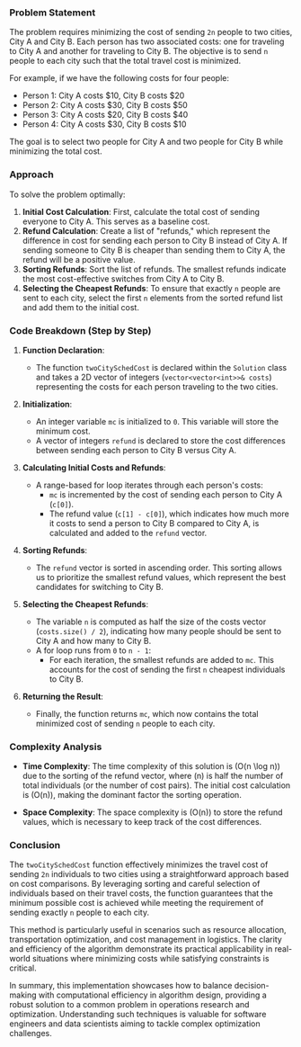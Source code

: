 

### Problem Statement
The problem requires minimizing the cost of sending `2n` people to two cities, City A and City B. Each person has two associated costs: one for traveling to City A and another for traveling to City B. The objective is to send `n` people to each city such that the total travel cost is minimized.

For example, if we have the following costs for four people:
- Person 1: City A costs $10, City B costs $20
- Person 2: City A costs $30, City B costs $50
- Person 3: City A costs $20, City B costs $40
- Person 4: City A costs $30, City B costs $10

The goal is to select two people for City A and two people for City B while minimizing the total cost.

### Approach
To solve the problem optimally:
1. **Initial Cost Calculation**: First, calculate the total cost of sending everyone to City A. This serves as a baseline cost.
2. **Refund Calculation**: Create a list of "refunds," which represent the difference in cost for sending each person to City B instead of City A. If sending someone to City B is cheaper than sending them to City A, the refund will be a positive value.
3. **Sorting Refunds**: Sort the list of refunds. The smallest refunds indicate the most cost-effective switches from City A to City B.
4. **Selecting the Cheapest Refunds**: To ensure that exactly `n` people are sent to each city, select the first `n` elements from the sorted refund list and add them to the initial cost.

### Code Breakdown (Step by Step)

1. **Function Declaration**:
   - The function `twoCitySchedCost` is declared within the `Solution` class and takes a 2D vector of integers (`vector<vector<int>>& costs`) representing the costs for each person traveling to the two cities.

2. **Initialization**:
   - An integer variable `mc` is initialized to `0`. This variable will store the minimum cost.
   - A vector of integers `refund` is declared to store the cost differences between sending each person to City B versus City A.

3. **Calculating Initial Costs and Refunds**:
   - A range-based for loop iterates through each person's costs:
     - `mc` is incremented by the cost of sending each person to City A (`c[0]`).
     - The refund value (`c[1] - c[0]`), which indicates how much more it costs to send a person to City B compared to City A, is calculated and added to the `refund` vector.

4. **Sorting Refunds**:
   - The `refund` vector is sorted in ascending order. This sorting allows us to prioritize the smallest refund values, which represent the best candidates for switching to City B.

5. **Selecting the Cheapest Refunds**:
   - The variable `n` is computed as half the size of the costs vector (`costs.size() / 2`), indicating how many people should be sent to City A and how many to City B.
   - A for loop runs from `0` to `n - 1`:
     - For each iteration, the smallest refunds are added to `mc`. This accounts for the cost of sending the first `n` cheapest individuals to City B.

6. **Returning the Result**:
   - Finally, the function returns `mc`, which now contains the total minimized cost of sending `n` people to each city.

### Complexity Analysis
- **Time Complexity**: The time complexity of this solution is \(O(n \log n)\) due to the sorting of the refund vector, where \(n\) is half the number of total individuals (or the number of cost pairs). The initial cost calculation is \(O(n)\), making the dominant factor the sorting operation.
  
- **Space Complexity**: The space complexity is \(O(n)\) to store the refund values, which is necessary to keep track of the cost differences.

### Conclusion
The `twoCitySchedCost` function effectively minimizes the travel cost of sending `2n` individuals to two cities using a straightforward approach based on cost comparisons. By leveraging sorting and careful selection of individuals based on their travel costs, the function guarantees that the minimum possible cost is achieved while meeting the requirement of sending exactly `n` people to each city.

This method is particularly useful in scenarios such as resource allocation, transportation optimization, and cost management in logistics. The clarity and efficiency of the algorithm demonstrate its practical applicability in real-world situations where minimizing costs while satisfying constraints is critical.

In summary, this implementation showcases how to balance decision-making with computational efficiency in algorithm design, providing a robust solution to a common problem in operations research and optimization. Understanding such techniques is valuable for software engineers and data scientists aiming to tackle complex optimization challenges.
